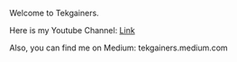 Welcome to Tekgainers.

Here is my Youtube Channel: [Link](https://www.youtube.com/channel/UCUAoBrUweUF_ElPFzU89vHw)

Also, you can find me on Medium: tekgainers.medium.com
